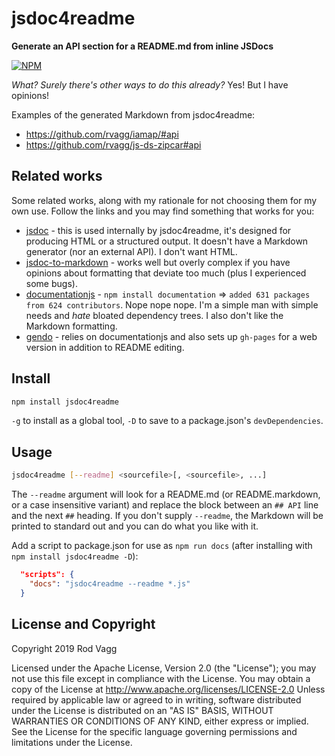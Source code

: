 # jsdoc4readme

**Generate an API section for a README.md from inline JSDocs**

[![NPM](https://nodei.co/npm/jsdoc4readme.svg)](https://nodei.co/npm/jsdoc4readme/)

_What? Surely there's other ways to do this already?_ Yes! But I have opinions!

Examples of the generated Markdown from jsdoc4readme:

* https://github.com/rvagg/iamap/#api
* https://github.com/rvagg/js-ds-zipcar#api

## Related works

Some related works, along with my rationale for not choosing them for my own use. Follow the links and you may find something that works for you:

* [jsdoc](https://github.com/jsdoc3/jsdoc) - this is used internally by jsdoc4readme, it's designed for producing HTML or a structured output. It doesn't have a Markdown generator (nor an external API). I don't want HTML.
* [jsdoc-to-markdown](https://github.com/jsdoc2md/jsdoc-to-markdown) - works well but overly complex if you have opinions about formatting that deviate too much (plus I experienced some bugs).
* [documentationjs](https://github.com/documentationjs/documentation) - `npm install documentation` ⇒ `added 631 packages from 624 contributors`. Nope nope nope. I'm a simple man with simple needs and _hate_ bloated dependency trees. I also don't like the Markdown formatting.
* [gendo](https://github.com/thlorenz/gendo) - relies on documentationjs and also sets up `gh-pages` for a web version in addition to README editing.

## Install

```sh
npm install jsdoc4readme
```

`-g` to install as a global tool, `-D` to save to a package.json's `devDependencies`.

## Usage

```sh
jsdoc4readme [--readme] <sourcefile>[, <sourcefile>, ...]
```

The `--readme` argument will look for a README.md (or README.markdown, or a case insensitive variant) and replace the block between an `## API` line and the next `##` heading. If you don't supply `--readme`, the Markdown will be printed to standard out and you can do what you like with it.

Add a script to package.json for use as `npm run docs` (after installing with `npm install jsdoc4readme -D`):

```json
  "scripts": {
    "docs": "jsdoc4readme --readme *.js"
  }
```

## License and Copyright

Copyright 2019 Rod Vagg

Licensed under the Apache License, Version 2.0 (the "License"); you may not use this file except in compliance with the License. You may obtain a copy of the License at http://www.apache.org/licenses/LICENSE-2.0
Unless required by applicable law or agreed to in writing, software distributed under the License is distributed on an "AS IS" BASIS, WITHOUT WARRANTIES OR CONDITIONS OF ANY KIND, either express or implied. See the License for the specific language governing permissions and limitations under the License.

